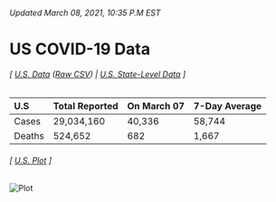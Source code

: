 ###### Updated March 08, 2021, 10:35 P.M EST
# US COVID-19 Data 
###### [ [U.S. Data](us.csv) ([Raw CSV](https://raw.githubusercontent.com/drebrb/covid-19-data/master/us.csv)) | [U.S. State-Level Data](states) ]
| U.S    | Total Reported   | On March 07   | 7-Day Average   |
|:-------|:-----------------|:--------------|:----------------|
| Cases  | 29,034,160       | 40,336        | 58,744          |
| Deaths | 524,652          | 682           | 1,667           |
###### [ [U.S. Plot](us.png) ]
![Plot](https://github.com/drebrb/covid-19-data/blob/master/us.png)